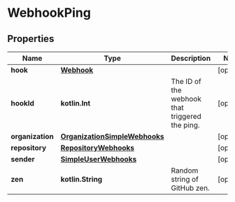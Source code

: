 
# WebhookPing

## Properties
Name | Type | Description | Notes
------------ | ------------- | ------------- | -------------
**hook** | [**Webhook**](Webhook.md) |  |  [optional]
**hookId** | **kotlin.Int** | The ID of the webhook that triggered the ping. |  [optional]
**organization** | [**OrganizationSimpleWebhooks**](OrganizationSimpleWebhooks.md) |  |  [optional]
**repository** | [**RepositoryWebhooks**](RepositoryWebhooks.md) |  |  [optional]
**sender** | [**SimpleUserWebhooks**](SimpleUserWebhooks.md) |  |  [optional]
**zen** | **kotlin.String** | Random string of GitHub zen. |  [optional]



